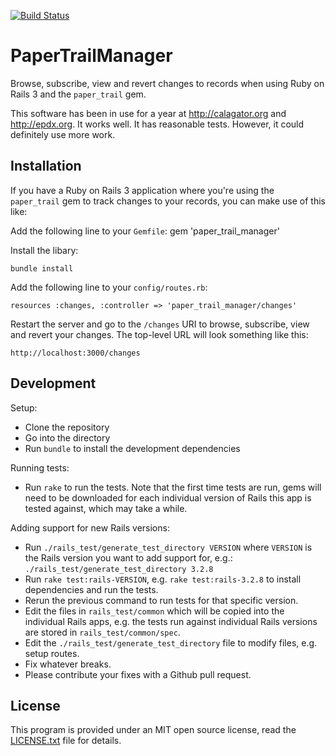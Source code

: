 [![Build Status](https://secure.travis-ci.org/igal/paper_trail_manager.png)](http://travis-ci.org/igal/paper_trail_manager)

PaperTrailManager
================

Browse, subscribe, view and revert changes to records when using Ruby on Rails 3 and the `paper_trail` gem.

This software has been in use for a year at http://calagator.org and http://epdx.org. It works well. It has reasonable tests. However, it could definitely use more work.

Installation
------------

If you have a Ruby on Rails 3 application where you're using the `paper_trail` gem to track changes to your records, you can make use of this like:

Add the following line to your `Gemfile`:
    gem 'paper_trail_manager'

Install the libary:

    bundle install

Add the following line to your `config/routes.rb`:

    resources :changes, :controller => 'paper_trail_manager/changes'

Restart the server and go to the `/changes` URI to browse, subscribe, view and revert your changes. The top-level URL will look something like this:

    http://localhost:3000/changes

Development
-----------

Setup:

* Clone the repository
* Go into the directory
* Run `bundle` to install the development dependencies

Running tests:

* Run `rake` to run the tests. Note that the first time tests are run, gems will need to be downloaded for each individual version of Rails this app is tested against, which may take a while.

Adding support for new Rails versions:

* Run `./rails_test/generate_test_directory VERSION` where `VERSION` is the Rails version you want to add support for, e.g.: `./rails_test/generate_test_directory 3.2.8`
* Run `rake test:rails-VERSION`, e.g. `rake test:rails-3.2.8` to install dependencies and run the tests.
* Rerun the previous command to run tests for that specific version.
* Edit the files in `rails_test/common` which will be copied into the individual Rails apps, e.g. the tests run against individual Rails versions are stored in `rails_test/common/spec`.
* Edit the `./rails_test/generate_test_directory` file to modify files, e.g. setup routes.
* Fix whatever breaks.
* Please contribute your fixes with a Github pull request.

License
-------

This program is provided under an MIT open source license, read the [LICENSE.txt](http://github.com/igal/paper_trail_manager/blob/master/LICENSE.txt) file for details.

